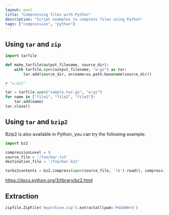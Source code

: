 ```yaml
---
layout: post
title: "Compressing files with Python"
description: "Script examples to compress files using Python"
tags: ["compression", "python"]
---
```


## Using `tar` and `zip`

```py
import tarfile

def make_tarfile(output_filename, source_dir):
    with tarfile.open(output_filename, "w:gz") as tar:
        tar.add(source_dir, arcname=os.path.basename(source_dir))

# "w:bz2"

tar = tarfile.open("sample.tar.gz", "w:gz")
for name in ["file1", "file2", "file3"]:
    tar.add(name)
tar.close()
```

## Using `tar` and `bzip2`

Bzip2 is also available in Python, you can try the following example:

```py
import bz2

compressionLevel = 9
source_file = '/foo/bar.txt'
destination_file = '/foo/bar.bz2'

tarbz2contents = bz2.compress(open(source_file, 'rb').read(), compressionLevel)
```

https://docs.python.org/3/library/bz2.html


## Extraction

```py
zipfile.ZipFile('myarchive.zip').extractall(pwd='P4$$W0rd')
```